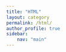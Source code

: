 ```yaml
---
title: "HTML"
layout: category
permalink: /html/
author_profile: true
sidebar: 
    nav: "main"
---
```

